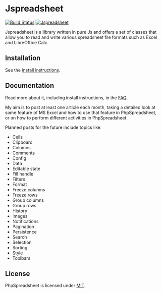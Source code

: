 # Jspreadsheet

[![Build Status](https://github.com/user-attachments/assets/455cf70f-90cf-4069-8ad3-da7fa79b921a)](https://github.com/gabrielbrandaoi/Jspreadsheet/actions/new)
[![Jspreadsheet](https://github.com/user-attachments/assets/53f39293-b4f4-4bcb-88fb-59dd0ab0066b)](https://jspreadsheet.com/docs)

Jspreadsheet is a library written in pure Js and offers a set of classes that
allow you to read and write various spreadsheet file formats such as Excel and LibreOffice Calc.

## Installation

See the [install instructions](https://jspreadsheet.com/docs/getting-started).

## Documentation

Read more about it, including install instructions, in the [FAQ](https://jspreadsheet.com/docs/faq).

My aim is to post at least one article each month, taking a detailed look at some feature of MS Excel and how to use that feature in PhpSpreadsheet, or on how to perform different activities in PhpSpreadsheet.

Planned posts for the future include topics like:
 - Cells
 - Clipboard
 - Columns
 - Comments
 - Config
 - Data
 - Editable state
 - Fill handle
 - Filters
 - Format
 - Freeze columns
 - Freeze rows
 - Group columns
 - Group rows
 - History
 - Images
 - Notifications
 - Pagination
 - Persistence
 - Search
 - Selection
 - Sorting
 - Style
 - Toolbars

## License

PhpSpreadsheet is licensed under [MIT](https://jspreadsheet.com/docs/license).

